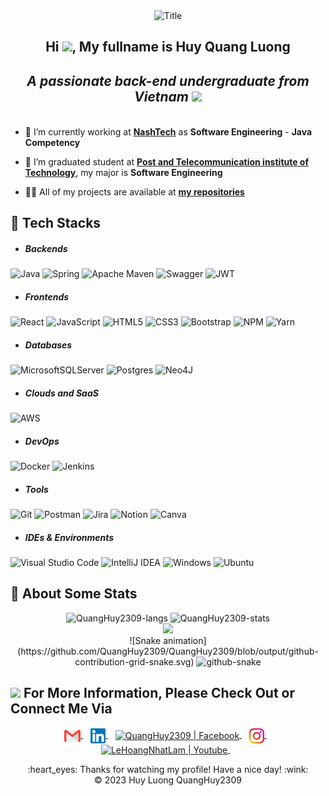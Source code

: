 
<div align="center">
  <img src="https://readme-typing-svg.herokuapp.com?font=Dancing+Script&size=90&multiline=true&width=720&height=130&lines=Welcome+to+my+profile" alt="Title" />
</div>

## <div align="center">Hi <img src="https://raw.githubusercontent.com/nixin72/nixin72/master/wave.gif" width="3%"/>, My fullname is Huy Quang Luong <h5> A passionate back-end undergraduate from Vietnam <img src="https://media.giphy.com/media/xBeM3b0G6brQCbR6RB/giphy.gif"  width="3%"></h5></div>

- 🎒 I’m currently working at [**NashTech**](https://nashtechglobal.com/) as **Software Engineering** - **Java Competency**

- 🔭 I’m graduated student at [**Post and Telecommunication institute of Technology**](https://ptithcm.edu.vn/), my major is **Software Engineering** 

- 👨‍💻 All of my projects are available at [**my repositories**](https://github.com/QuangHuy2309?tab=repositories)

## 🔮 Tech Stacks

- ##### Backends
![Java](https://img.shields.io/badge/java-%23ED8B00.svg?style=for-the-badge&logo=java&logoColor=white)
![Spring](https://img.shields.io/badge/spring-%236DB33F.svg?style=for-the-badge&logo=spring&logoColor=white)
![Apache Maven](https://img.shields.io/badge/Apache%20Maven-C71A36?style=for-the-badge&logo=Apache%20Maven&logoColor=white)
![Swagger](https://img.shields.io/badge/-Swagger-%23Clojure?style=for-the-badge&logo=swagger&logoColor=white)
![JWT](https://img.shields.io/badge/JWT-black?style=for-the-badge&logo=JSON%20web%20tokens)

- ##### Frontends
![React](https://img.shields.io/badge/react-%2320232a.svg?style=for-the-badge&logo=react&logoColor=%2361DAFB)
![JavaScript](https://img.shields.io/badge/javascript-%23323330.svg?style=for-the-badge&logo=javascript&logoColor=%23F7DF1E)
![HTML5](https://img.shields.io/badge/html5-%23E34F26.svg?style=for-the-badge&logo=html5&logoColor=white)
![CSS3](https://img.shields.io/badge/css3-%231572B6.svg?style=for-the-badge&logo=css3&logoColor=white)
![Bootstrap](https://img.shields.io/badge/bootstrap-%23563D7C.svg?style=for-the-badge&logo=bootstrap&logoColor=white)
![NPM](https://img.shields.io/badge/NPM-%23000000.svg?style=for-the-badge&logo=npm&logoColor=white)
![Yarn](https://img.shields.io/badge/yarn-%232C8EBB.svg?style=for-the-badge&logo=yarn&logoColor=white)

- ##### Databases
![MicrosoftSQLServer](https://img.shields.io/badge/Microsoft%20SQL%20Sever-CC2927?style=for-the-badge&logo=microsoft%20sql%20server&logoColor=white)
![Postgres](https://img.shields.io/badge/postgres-%23316192.svg?style=for-the-badge&logo=postgresql&logoColor=white)
![Neo4J](https://img.shields.io/badge/Neo4j-008CC1?style=for-the-badge&logo=neo4j&logoColor=white)

- ##### Clouds and SaaS
![AWS](https://img.shields.io/badge/AWS-%23FF9900.svg?style=for-the-badge&logo=amazon-aws&logoColor=white)

- ##### DevOps
![Docker](https://img.shields.io/badge/docker-%230db7ed.svg?style=for-the-badge&logo=docker&logoColor=white)
![Jenkins](https://img.shields.io/badge/jenkins-%232C5263.svg?style=for-the-badge&logo=jenkins&logoColor=white)

- ##### Tools
![Git](https://img.shields.io/badge/git-%23F05033.svg?style=for-the-badge&logo=git&logoColor=white) 
![Postman](https://img.shields.io/badge/Postman-FF6C37?style=for-the-badge&logo=postman&logoColor=white)
![Jira](https://img.shields.io/badge/jira-%230A0FFF.svg?style=for-the-badge&logo=jira&logoColor=white)
![Notion](https://img.shields.io/badge/Notion-%23000000.svg?style=for-the-badge&logo=notion&logoColor=white)
![Canva](https://img.shields.io/badge/Canva-%2300C4CC.svg?style=for-the-badge&logo=Canva&logoColor=white)

- ##### IDEs & Environments
![Visual Studio Code](https://img.shields.io/badge/Visual%20Studio%20Code-0078d7.svg?style=for-the-badge&logo=visual-studio-code&logoColor=white) 
![IntelliJ IDEA](https://img.shields.io/badge/IntelliJIDEA-000000.svg?style=for-the-badge&logo=intellij-idea&logoColor=white)
![Windows](https://img.shields.io/badge/Windows-0078D6?style=for-the-badge&logo=windows&logoColor=white)
![Ubuntu](https://img.shields.io/badge/Ubuntu-E95420?style=for-the-badge&logo=ubuntu&logoColor=white) 

## 🌟 About Some Stats

<div align="center">
  <img height="150em" src="https://github-readme-stats.vercel.app/api/top-langs/?username=QuangHuy2309&layout=compact&show_icon=true&theme=algolia" alt="QuangHuy2309-langs"/>
  <img height="150em" src="https://github-readme-stats.vercel.app/api/?username=QuangHuy2309&layout=compact&show_icon=true&theme=algolia" alt="QuangHuy2309-stats"/>
</div>
<div align="center">
  <img src="http://github-readme-streak-stats.herokuapp.com?user=QuangHuy2309&theme=algolia&background=0d1117&hide_border=true" />
</div>
<div align="center">
  <picture>
    ![Snake animation](https://github.com/QuangHuy2309/QuangHuy2309/blob/output/github-contribution-grid-snake.svg)
    <img alt="github-snake" src="https://raw.githubusercontent.com/QuangHuy2309/QuangHuy2309/abdd6f1f216e501a84bb739f67799da11d93f7ee/github-snake.svg" />
  </picture>
</div>

## <img src='https://raw.githubusercontent.com/ShahriarShafin/ShahriarShafin/main/Assets/handshake.gif' width="5%"> For More Information, Please Check Out or Connect Me Via

<p align="center">
  <a href="mailto:lqhuy2309@gmail.com@gmail.com" >
    <img align="center" alt="QuangHuy2309 | Gmail" width="26px" src="https://github.com/SatYu26/SatYu26/blob/master/Assets/Gmail.svg" />
  </a> &nbsp;&nbsp;
  
  <a href="https://www.linkedin.com/in/luong-quang-huy/" target="_blank">
    <img align="center" alt="QuangHuy2309 | Linkedin" width="24px" src="https://github.com/SatYu26/SatYu26/blob/master/Assets/Linkedin.svg" />
  </a> &nbsp;&nbsp;
  
  <a href="https://www.facebook.com/supbored/" target="_blank">
      <img align="center" alt="QuangHuy2309 | Facebook" width="24px" src="https://upload.wikimedia.org/wikipedia/en/thumb/0/04/Facebook_f_logo_%282021%29.svg/100px-Facebook_f_logo_%282021%29.svg.png" />
  </a> &nbsp;&nbsp;
  
  <a href="https://www.instagram.com/hi_immal/" target="_blank">
    <img align="center" alt="hi_immal | Instagram" width="24px" src="https://github.com/SatYu26/SatYu26/blob/master/Assets/Instagram.svg" />
  </a> &nbsp;&nbsp;
  
  <a href="https://www.youtube.com/@LeHoangNhatLam" target="_blank">
    <img align="center" alt="LeHoangNhatLam | Youtube" width="32px" src="https://icon-library.com/images/youtube-video-icon-png/youtube-video-icon-png-29.jpg" />
  </a> &nbsp;&nbsp;
<p> 

<div align="center">
  :heart_eyes: Thanks for watching my profile! Have a nice day! :wink: <br/>
  &copy; 2023 Huy Luong QuangHuy2309
</div>
